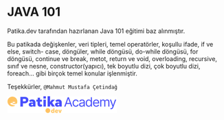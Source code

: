 # JAVA 101 
Patika.dev tarafından hazırlanan Java 101 eğitimi baz alınmıştır.

Bu patikada değişkenler, veri tipleri, temel operatörler, koşullu ifade, if ve else, switch- case, döngüler, while döngüsü, do-while döngüsü, for döngüsü, continue ve break, metot, return ve void, overloading, recursive, sınıf ve nesne, constructor(yapıcı), tek boyutlu dizi, çok boyutlu dizi, foreach... gibi birçok temel konular işlenmiştir.  


Teşekkürler, 
`@Mahmut Mustafa Çetindağ`

![](Subjects/img/academy-logo.webp)
